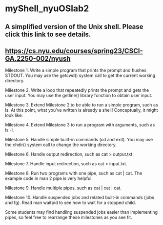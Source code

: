 # myShell_nyuOSlab2
## A simplified version of the Unix shell. Please click this link to see details.
## https://cs.nyu.edu/courses/spring23/CSCI-GA.2250-002/nyush

Milestone 1. Write a simple program that prints the prompt and flushes STDOUT. You may use the getcwd() system call to get the current working directory.

Milestone 2. Write a loop that repeatedly prints the prompt and gets the user input. You may use the getline() library function to obtain user input.

Milestone 3. Extend Milestone 2 to be able to run a simple program, such as ls. At this point, what you’ve written is already a shell! Conceptually, it might look like:

Milestone 4. Extend Milestone 3 to run a program with arguments, such as ls -l.

Milestone 5. Handle simple built-in commands (cd and exit). You may use the chdir() system call to change the working directory.

Milestone 6. Handle output redirection, such as cat > output.txt.

Milestone 7. Handle input redirection, such as cat < input.txt.

Milestone 8. Run two programs with one pipe, such as cat | cat. The example code in man 2 pipe is very helpful.

Milestone 9. Handle multiple pipes, such as cat | cat | cat.

Milestone 10. Handle suspended jobs and related built-in commands (jobs and fg). Read man waitpid to see how to wait for a stopped child.

Some students may find handling suspended jobs easier than implementing pipes, so feel free to rearrange these milestones as you see fit.
